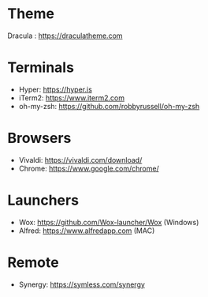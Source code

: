 # Theme
Dracula : https://draculatheme.com

# Terminals
- Hyper: https://hyper.is
- iTerm2: https://www.iterm2.com
- oh-my-zsh: https://github.com/robbyrussell/oh-my-zsh

# Browsers
- Vivaldi: https://vivaldi.com/download/
- Chrome: https://www.google.com/chrome/

# Launchers
- Wox: https://github.com/Wox-launcher/Wox (Windows)
- Alfred: https://www.alfredapp.com (MAC)

# Remote
- Synergy: https://symless.com/synergy
